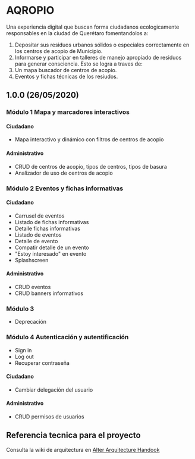 
# AQROPIO
Una experiencia digital que buscan forma ciudadanos ecologicamente responsables en la ciudad de Querétaro fomentandolos a:
1. Depositar sus residuos urbanos sólidos o especiales correctamente en los centros de acopio de Municipio.
2. Informarse y participar en talleres de manejo apropiado de residuos para generar consciencia.
Esto se logra a traves de:
1. Un mapa buscador de centros de acopio.
2. Eventos y fichas técnicas de los resiudos.


## 1.0.0 (26/05/2020)

### Módulo 1 Mapa y marcadores interactivos

#### Ciudadano
* Mapa interactivo y dinámico con filtros de centros de acopio
#### Administrativo
* CRUD de centros de acopio, tipos de centros, tipos de basura
* Analizador de uso de centros de acopio

### Módulo 2 Eventos y fichas informativas
#### Ciudadano
* Carrusel de eventos
* Listado de fichas informativas
* Detalle  fichas informativas
* Listado de eventos
* Detalle de evento
* Compatir detalle de un evento
* "Estoy interesado" en evento
* Splashscreen 
#### Administrativo
* CRUD eventos
* CRUD banners informativos


### Módulo 3
* Deprecación
 
### Módulo 4 Autenticación y autentificación 
* Sign in
* Log out
* Recuperar contraseña
#### Ciudadano
* Cambiar delegación del usuario
#### Administrativo
* CRUD permisos de usuarios

## Referencia tecnica para el proyecto
Consulta la wiki de arquitectura en [Alter Arquitecture Handook](http://altermx.website/index.php/Arquitectura_Gobierno)





